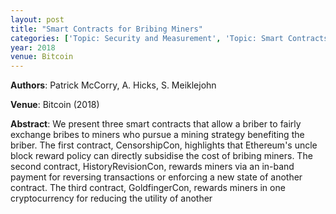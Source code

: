 ```yaml
---
layout: post
title: "Smart Contracts for Bribing Miners"
categories: ['Topic: Security and Measurement', 'Topic: Smart Contracts', '2018', 'Venue: Bitcoin']
year: 2018
venue: Bitcoin
---
```

**Authors**: Patrick McCorry, A. Hicks, S. Meiklejohn

**Venue**: Bitcoin (2018)

**Abstract**: We present three smart contracts that allow a briber to fairly exchange bribes to miners who pursue a mining strategy benefiting the briber. The first contract, CensorshipCon, highlights that Ethereum's uncle block reward policy can directly subsidise the cost of bribing miners. The second contract, HistoryRevisionCon, rewards miners via an in-band payment for reversing transactions or enforcing a new state of another contract. The third contract, GoldfingerCon, rewards miners in one cryptocurrency for reducing the utility of another
